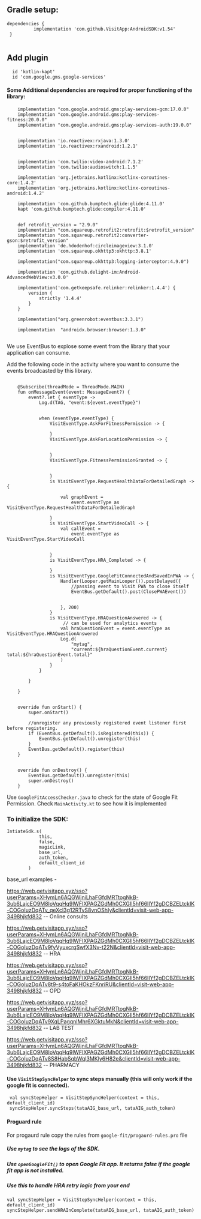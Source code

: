 

## Gradle setup:  

``` 
dependencies {  
	      implementation 'com.github.VisitApp:AndroidSDK:v1.54'
 }  
 
```

## Add plugin
```
  id 'kotlin-kapt'
  id 'com.google.gms.google-services'
```


#### Some Additional dependencies are required for proper functioning of the library:

```
    implementation "com.google.android.gms:play-services-gcm:17.0.0"
    implementation "com.google.android.gms:play-services-fitness:20.0.0"
    implementation "com.google.android.gms:play-services-auth:19.0.0"


    implementation 'io.reactivex:rxjava:1.3.0'
    implementation 'io.reactivex:rxandroid:1.2.1'


    implementation 'com.twilio:video-android:7.1.2'
    implementation 'com.twilio:audioswitch:1.1.5'

    implementation 'org.jetbrains.kotlinx:kotlinx-coroutines-core:1.4.2'
    implementation 'org.jetbrains.kotlinx:kotlinx-coroutines-android:1.4.2'

    implementation 'com.github.bumptech.glide:glide:4.11.0'
    kapt 'com.github.bumptech.glide:compiler:4.11.0'


    def retrofit_version = "2.9.0"
    implementation "com.squareup.retrofit2:retrofit:$retrofit_version"
    implementation "com.squareup.retrofit2:converter-gson:$retrofit_version"
    implementation 'de.hdodenhof:circleimageview:3.1.0'
    implementation 'com.squareup.okhttp3:okhttp:3.8.1'

    implementation("com.squareup.okhttp3:logging-interceptor:4.9.0")

    implementation 'com.github.delight-im:Android-AdvancedWebView:v3.0.0'

    implementation('com.getkeepsafe.relinker:relinker:1.4.4') {
        version {
            strictly '1.4.4'
        }
    }
    
    implementation("org.greenrobot:eventbus:3.3.1")
    
    implementation  "androidx.browser:browser:1.3.0"


```

We use EventBus to explose some event from the library that your application can consume. 

Add the following code in the activity where you want to consume the events broadcasted by this library.

```

    @Subscribe(threadMode = ThreadMode.MAIN)
    fun onMessageEvent(event: MessageEvent?) {
        event?.let { eventType ->
            Log.d(TAG, "event:${event.eventType}")


            when (eventType.eventType) {
                VisitEventType.AskForFitnessPermission -> {

                }
                VisitEventType.AskForLocationPermission -> {


                }
                VisitEventType.FitnessPermissionGranted -> {


                }
                is VisitEventType.RequestHealthDataForDetailedGraph -> {

                    val graphEvent =
                        event.eventType as VisitEventType.RequestHealthDataForDetailedGraph

                }
                is VisitEventType.StartVideoCall -> {
                    val callEvent =
                        event.eventType as VisitEventType.StartVideoCall


                }
                is VisitEventType.HRA_Completed -> {

                }
                is VisitEventType.GoogleFitConnectedAndSavedInPWA -> {
                    Handler(Looper.getMainLooper()).postDelayed({
                        //passing event to Visit PWA to close itself
                        EventBus.getDefault().post(ClosePWAEvent())


                    }, 200)
                }
                is VisitEventType.HRAQuestionAnswered -> {
                     // can be used for analytics events
                    val hraQuestionEvent = event.eventType as VisitEventType.HRAQuestionAnswered
                    Log.d(
                        "mytag",
                        "current:${hraQuestionEvent.current} total:${hraQuestionEvent.total}"
                    )
                }
            }

        }

    }


    override fun onStart() {
        super.onStart()

        //unregister any previously registered event listener first before registering.
        if (EventBus.getDefault().isRegistered(this)) {
            EventBus.getDefault().unregister(this)
        }
        EventBus.getDefault().register(this)
    }


    override fun onDestroy() {
        EventBus.getDefault().unregister(this)
        super.onDestroy()
    }

```

Use `GoogleFitAccessChecker.java` to check for the state of Google Fit Permission. Check `MainActivity.kt` to see how it is implemented 

### To initialize the SDK: 
```
IntiateSdk.s(
            this,
            false, 
            magicLink,
            base_url,
            auth_token,
            default_client_id
        )
 ```
 
 
 base_url examples - 
 
https://web.getvisitapp.xyz/sso?userParams=XHymLn6AQGWjniLhaFGfdMRTtogNkB-3ub6LajcEO9M8IoVqqHq9lWFIXPAGZGdMh0CXGII5hf66lIYf2gDCBZELtckIK-COGoIuzDqATv_qeXcl3g12RTvS8vnOShIy&clientId=visit-web-app-3498hjkfd832 -- Online consults
 
https://web.getvisitapp.xyz/sso?userParams=XHymLn6AQGWjniLhaFGfdMRTtogNkB-3ub6LajcEO9M8IoVqqHq9lWFIXPAGZGdMh0CXGII5hf66lIYf2gDCBZELtckIK-COGoIuzDqATv9fyVyuxcrqSwfX3Nv-t22N&clientId=visit-web-app-3498hjkfd832 -- HRA
 
https://web.getvisitapp.xyz/sso?userParams=XHymLn6AQGWjniLhaFGfdMRTtogNkB-3ub6LajcEO9M8IoVqqHq9lWFIXPAGZGdMh0CXGII5hf66lIYf2gDCBZELtckIK-COGoIuzDqATv8t9-s4toFaKHOkzFKnriRU&clientId=visit-web-app-3498hjkfd832  -- OPD

https://web.getvisitapp.xyz/sso?userParams=XHymLn6AQGWjniLhaFGfdMRTtogNkB-3ub6LajcEO9M8IoVqqHq9lWFIXPAGZGdMh0CXGII5hf66lIYf2gDCBZELtckIK-COGoIuzDqATv9XqLPagqnIMhr6XGktuMkN&clientId=visit-web-app-3498hjkfd832 -- LAB TEST

https://web.getvisitapp.xyz/sso?userParams=XHymLn6AQGWjniLhaFGfdMRTtogNkB-3ub6LajcEO9M8IoVqqHq9lWFIXPAGZGdMh0CXGII5hf66lIYf2gDCBZELtckIK-COGoIuzDqATv8S8HabSqbWql3MKly6H82e&clientId=visit-web-app-3498hjkfd832 -- PHARMACY
 
#### Use `VisitStepSyncHelper` to sync steps manually (this will only work if the google fit is connected).
```
 val syncStepHelper = VisitStepSyncHelper(context = this, default_client_id)
 syncStepHelper.syncSteps(tataAIG_base_url, tataAIG_auth_token)
```        
#### Proguard rule
For progaurd rule copy the rules from `google-fit/progaurd-rules.pro` file

##### Use ` mytag ` to see the logs of the SDK.

##### Use `openGoogleFit()` to open Google Fit app. It returns false if the google fit app is not installed.

##### Use this to handle HRA retry logic from your end
```
val syncStepHelper = VisitStepSyncHelper(context = this, default_client_id)
syncStepHelper.sendHRAInComplete(tataAIG_base_url, tataAIG_auth_token)
```
